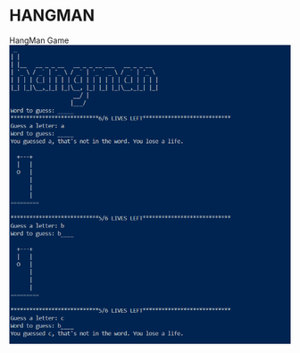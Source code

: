 # HANGMAN
HangMan Game 
![ScreenShot](https://github.com/abhijeet1312/HANGMAN/blob/main/images/Screenshot%202024-09-06%20221816.png
)
